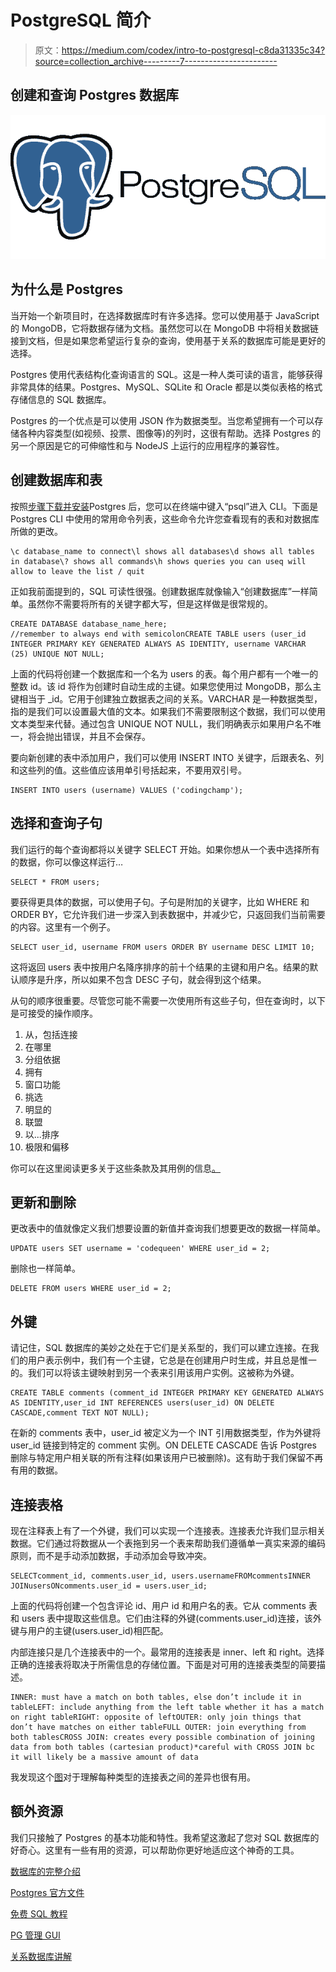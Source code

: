 # PostgreSQL 简介

> 原文：<https://medium.com/codex/intro-to-postgresql-c8da31335c34?source=collection_archive---------7----------------------->

## 创建和查询 Postgres 数据库

![](img/6000d2d2e344ec8c9e294f91623893cb.png)

## 为什么是 Postgres

当开始一个新项目时，在选择数据库时有许多选择。您可以使用基于 JavaScript 的 MongoDB，它将数据存储为文档。虽然您可以在 MongoDB 中将相关数据链接到文档，但是如果您希望运行复杂的查询，使用基于关系的数据库可能是更好的选择。

Postgres 使用代表结构化查询语言的 SQL。这是一种人类可读的语言，能够获得非常具体的结果。Postgres、MySQL、SQLite 和 Oracle 都是以类似表格的格式存储信息的 SQL 数据库。

Postgres 的一个优点是可以使用 JSON 作为数据类型。当您希望拥有一个可以存储各种内容类型(如视频、投票、图像等)的列时，这很有帮助。选择 Postgres 的另一个原因是它的可伸缩性和与 NodeJS 上运行的应用程序的兼容性。

## 创建数据库和表

按照[步骤下载并安装](https://www.postgresql.org/download/)Postgres 后，您可以在终端中键入“psql”进入 CLI。下面是 Postgres CLI 中使用的常用命令列表，这些命令允许您查看现有的表和对数据库所做的更改。

```
\c database_name to connect\l shows all databases\d shows all tables in database\? shows all commands\h shows queries you can useq will allow to leave the list / quit
```

正如我前面提到的，SQL 可读性很强。创建数据库就像输入“创建数据库”一样简单。虽然你不需要将所有的关键字都大写，但是这样做是很常规的。

```
CREATE DATABASE database_name_here; 
//remember to always end with semicolonCREATE TABLE users (user_id INTEGER PRIMARY KEY GENERATED ALWAYS AS IDENTITY, username VARCHAR (25) UNIQUE NOT NULL;
```

上面的代码将创建一个数据库和一个名为 users 的表。每个用户都有一个唯一的整数 id。该 id 将作为创建时自动生成的主键。如果您使用过 MongoDB，那么主键相当于 _id。它用于创建独立数据表之间的关系。VARCHAR 是一种数据类型，指的是我们可以设置最大值的文本。如果我们不需要限制这个数据，我们可以使用文本类型来代替。通过包含 UNIQUE NOT NULL，我们明确表示如果用户名不唯一，将会抛出错误，并且不会保存。

要向新创建的表中添加用户，我们可以使用 INSERT INTO 关键字，后跟表名、列和这些列的值。这些值应该用单引号括起来，不要用双引号。

```
INSERT INTO users (username) VALUES ('codingchamp');
```

## 选择和查询子句

我们运行的每个查询都将以关键字 SELECT 开始。如果你想从一个表中选择所有的数据，你可以像这样运行…

```
SELECT * FROM users;
```

要获得更具体的数据，可以使用子句。子句是附加的关键字，比如 WHERE 和 ORDER BY，它允许我们进一步深入到表数据中，并减少它，只返回我们当前需要的内容。这里有一个例子。

```
SELECT user_id, username FROM users ORDER BY username DESC LIMIT 10;
```

这将返回 users 表中按用户名降序排序的前十个结果的主键和用户名。结果的默认顺序是升序，所以如果不包含 DESC 子句，就会得到这个结果。

从句的顺序很重要。尽管您可能不需要一次使用所有这些子句，但在查询时，以下是可接受的操作顺序。

1.  从，包括连接
2.  在哪里
3.  分组依据
4.  拥有
5.  窗口功能
6.  挑选
7.  明显的
8.  联盟
9.  以...排序
10.  极限和偏移

你可以在这里阅读更多关于这些条款及其用例的信息[。](https://www.eversql.com/sql-order-of-operations-sql-query-order-of-execution/)

## 更新和删除

更改表中的值就像定义我们想要设置的新值并查询我们想要更改的数据一样简单。

```
UPDATE users SET username = 'codequeen' WHERE user_id = 2;
```

删除也一样简单。

```
DELETE FROM users WHERE user_id = 2;
```

## 外键

请记住，SQL 数据库的美妙之处在于它们是关系型的，我们可以建立连接。在我们的用户表示例中，我们有一个主键，它总是在创建用户时生成，并且总是惟一的。我们可以将该主键映射到另一个表来引用该用户实例。这被称为外键。

```
CREATE TABLE comments (comment_id INTEGER PRIMARY KEY GENERATED ALWAYS AS IDENTITY,user_id INT REFERENCES users(user_id) ON DELETE CASCADE,comment TEXT NOT NULL);
```

在新的 comments 表中，user_id 被定义为一个 INT 引用数据类型，作为外键将 user_id 链接到特定的 comment 实例。ON DELETE CASCADE 告诉 Postgres 删除与特定用户相关联的所有注释(如果该用户已被删除)。这有助于我们保留不再有用的数据。

## 连接表格

现在注释表上有了一个外键，我们可以实现一个连接表。连接表允许我们显示相关数据。它们通过将数据从一个表拖到另一个表来帮助我们遵循单一真实来源的编码原则，而不是手动添加数据，手动添加会导致冲突。

```
SELECTcomment_id, comments.user_id, users.usernameFROMcommentsINNER JOINusersONcomments.user_id = users.user_id;
```

上面的代码将创建一个包含评论 id、用户 id 和用户名的表。它从 comments 表和 users 表中提取这些信息。它们由注释的外键(comments.user_id)连接，该外键与用户的主键(users.user_id)相匹配。

内部连接只是几个连接表中的一个。最常用的连接表是 inner、left 和 right。选择正确的连接表将取决于所需信息的存储位置。下面是对可用的连接表类型的简要描述。

```
INNER: must have a match on both tables, else don’t include it in tableLEFT: include anything from the left table whether it has a match on right tableRIGHT: opposite of leftOUTER: only join things that don’t have matches on either tableFULL OUTER: join everything from both tablesCROSS JOIN: creates every possible combination of joining data from both tables (cartesian product)*careful with CROSS JOIN bc it will likely be a massive amount of data
```

我发现这个[图](https://commons.wikimedia.org/wiki/File:SQL_Joins.svg)对于理解每种类型的连接表之间的差异也很有用。

## 额外资源

我们只接触了 Postgres 的基本功能和特性。我希望这激起了您对 SQL 数据库的好奇心。这里有一些有用的资源，可以帮助你更好地适应这个神奇的工具。

[数据库的完整介绍](https://btholt.github.io/complete-intro-to-databases/)

[Postgres 官方文件](https://www.postgresql.org/)

[免费 SQL 教程](https://www.w3schools.com/sql/)

[PG 管理 GUI](https://www.pgadmin.org/)

[关系数据库讲解](https://www.ibm.com/cloud/learn/relational-databases)